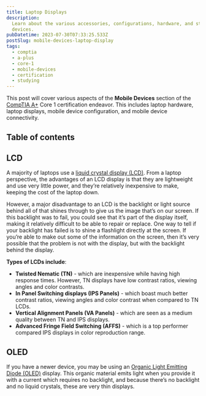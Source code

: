 ```yaml
---
title: Laptop Displays
description:
  Learn about the various accessories, configurations, hardware, and standards that enable us to connect and use mobile
  devices.
pubDatetime: 2023-07-30T07:33:25.533Z
postSlug: mobile-devices-laptop-display
tags:
  - comptia
  - a-plus
  - core-1
  - mobile-devices
  - certification
  - studying
---
```


This post will cover various aspects of the **Mobile Devices** section of the
[CompTIA A+](https://www.comptia.org/certifications/a) Core 1 certification endeavor. This includes laptop hardware,
laptop displays, mobile device configuration, and mobile device connectivity.

## Table of contents

## LCD

A majority of laptops use a
[liquid crystal display (LCD)](https://www.techtarget.com/whatis/definition/LCD-liquid-crystal-display). From a laptop
perspective, the advantages of an LCD display is that they are lightweight and use very little power, and they’re
relatively inexpensive to make, keeping the cost of the laptop down.

However, a major disadvantage to an LCD is the backlight or light source behind all of that shines through to give us
the image that’s on our screen. If this backlight was to fail, you could see that it’s part of the display itself,
making it relatively difficult to be able to repair or replace. One way to tell if your backlight has failed is to shine
a flashlight directly at the screen. If you’re able to make out some of the information on the screen, then it’s very
possible that the problem is not with the display, but with the backlight behind the display.

**Types of LCDs include**:

- **Twisted Nematic (TN)** - which are inexpensive while having high response times. However, TN displays have low
  contrast ratios, viewing angles and color contrasts.
- **In Panel Switching displays (IPS Panels)** - which boast much better contrast ratios, viewing angles and color
  contrast when compared to TN LCDs.
- **Vertical Alignment Panels (VA Panels)** - which are seen as a medium quality between TN and IPS displays.
- **Advanced Fringe Field Switching (AFFS)** - which is a top performer compared IPS displays in color reproduction
  range.

## OLED

If you have a newer device, you may be using an
[Organic Light Emitting Diode (OLED)](https://www.techtarget.com/whatis/definition/OLED-TV) display. This organic
material emits light when you provide it with a current which requires no backlight, and because there’s no backlight
and no liquid crystals, these are very thin displays.
